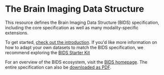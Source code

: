 # The Brain Imaging Data Structure

This resource defines the Brain Imaging Data Structure (BIDS) specification, including the core specification as well as many modality-specific extensions.

To get started, [check out the introduction](01-introduction.md). If you'd like
more information on how to adapt your own datasets to match the BIDS
specification, we recommend exploring the [BIDS Starter Kit](https://bids-standard.github.io/bids-starter-kit/)

For an overview of the BIDS ecosystem, visit the [BIDS homepage](https://bids.neuroimaging.io).  The entire specification can also be [downloaded as PDF](https://doi.org/10.5281/zenodo.3686061).
